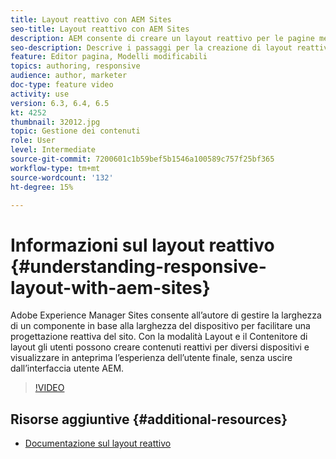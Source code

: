 ```yaml
---
title: Layout reattivo con AEM Sites
seo-title: Layout reattivo con AEM Sites
description: AEM consente di creare un layout reattivo per le pagine mediante il componente Contenitore di layout. Con il Layout reattivo, gli autori dei contenuti possono creare contenuti reattivi per diversi dispositivi e visualizzare in anteprima l’esperienza dell’utente finale in AEM.
seo-description: Descrive i passaggi per la creazione di layout reattivo per diversi dispositivi
feature: Editor pagina, Modelli modificabili
topics: authoring, responsive
audience: author, marketer
doc-type: feature video
activity: use
version: 6.3, 6.4, 6.5
kt: 4252
thumbnail: 32012.jpg
topic: Gestione dei contenuti
role: User
level: Intermediate
source-git-commit: 7200601c1b59bef5b1546a100589c757f25bf365
workflow-type: tm+mt
source-wordcount: '132'
ht-degree: 15%

---
```



# Informazioni sul layout reattivo {#understanding-responsive-layout-with-aem-sites}

Adobe Experience Manager Sites consente all’autore di gestire la larghezza di un componente in base alla larghezza del dispositivo per facilitare una progettazione reattiva del sito. Con la modalità Layout e il Contenitore di layout gli utenti possono creare contenuti reattivi per diversi dispositivi e visualizzare in anteprima l’esperienza dell’utente finale, senza uscire dall’interfaccia utente AEM.

>[!VIDEO](https://video.tv.adobe.com/v/32012?quality=12&learn=on)

## Risorse aggiuntive {#additional-resources}

* [Documentazione sul layout reattivo](https://experienceleague.adobe.com/docs/experience-manager-65/authoring/siteandpage/responsive-layout.html)
